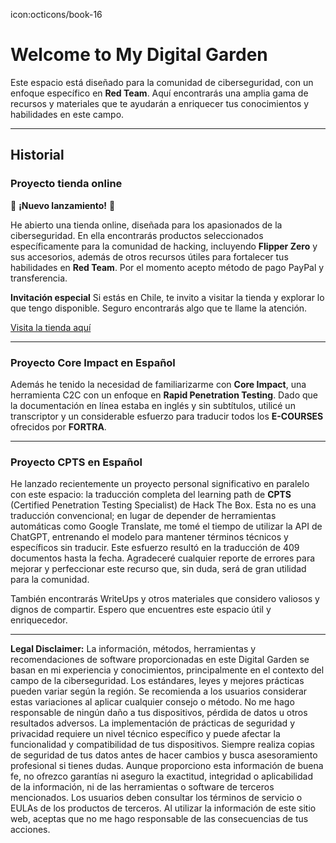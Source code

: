 icon:octicons/book-16

# Welcome to My Digital Garden
Este espacio está diseñado para la comunidad de ciberseguridad, con un enfoque específico en **Red Team**. Aquí encontrarás una amplia gama de recursos y materiales que te ayudarán a enriquecer tus conocimientos y habilidades en este campo.

---

## Historial
### Proyecto tienda online
🚀 **¡Nuevo lanzamiento!** 🚀

He abierto una tienda online, diseñada para los apasionados de la ciberseguridad. En ella encontrarás productos seleccionados específicamente para la comunidad de hacking, incluyendo **Flipper Zero** y sus accesorios, además de otros recursos útiles para fortalecer tus habilidades en **Red Team**. Por el momento acepto método de pago PayPal y transferencia.

**Invitación especial**
Si estás en Chile, te invito a visitar la tienda y explorar lo que tengo disponible. Seguro encontrarás algo que te llame la atención.

[Visita la tienda aquí](https://dcollao.mysellix.io/)

---

### Proyecto Core Impact en Español
Además he tenido la necesidad de familiarizarme con **Core Impact**, una herramienta C2C con un enfoque en **Rapid Penetration Testing**. Dado que la documentación en línea estaba en inglés y sin subtítulos, utilicé un transcriptor y un considerable esfuerzo para traducir todos los **E-COURSES** ofrecidos por **FORTRA**.

---

### Proyecto CPTS en Español
He lanzado recientemente un proyecto personal significativo en paralelo con este espacio: la traducción completa del learning path de **CPTS** (Certified Penetration Testing Specialist) de Hack The Box. Esta no es una traducción convencional; en lugar de depender de herramientas automáticas como Google Translate, me tomé el tiempo de utilizar la API de ChatGPT, entrenando el modelo para mantener términos técnicos y específicos sin traducir. Este esfuerzo resultó en la traducción de 409 documentos hasta la fecha. Agradeceré cualquier reporte de errores para mejorar y perfeccionar este recurso que, sin duda, será de gran utilidad para la comunidad.

También encontrarás WriteUps y otros materiales que considero valiosos y dignos de compartir. Espero que encuentres este espacio útil y enriquecedor.

---

**Legal Disclaimer:** La información, métodos, herramientas y recomendaciones de software proporcionadas en este Digital Garden se basan en mi experiencia y conocimientos, principalmente en el contexto del campo de la ciberseguridad. Los estándares, leyes y mejores prácticas pueden variar según la región. Se recomienda a los usuarios considerar estas variaciones al aplicar cualquier consejo o método. No me hago responsable de ningún daño a tus dispositivos, pérdida de datos u otros resultados adversos. La implementación de prácticas de seguridad y privacidad requiere un nivel técnico específico y puede afectar la funcionalidad y compatibilidad de tus dispositivos. Siempre realiza copias de seguridad de tus datos antes de hacer cambios y busca asesoramiento profesional si tienes dudas. Aunque proporciono esta información de buena fe, no ofrezco garantías ni aseguro la exactitud, integridad o aplicabilidad de la información, ni de las herramientas o software de terceros mencionados. Los usuarios deben consultar los términos de servicio o EULAs de los productos de terceros. Al utilizar la información de este sitio web, aceptas que no me hago responsable de las consecuencias de tus acciones.
